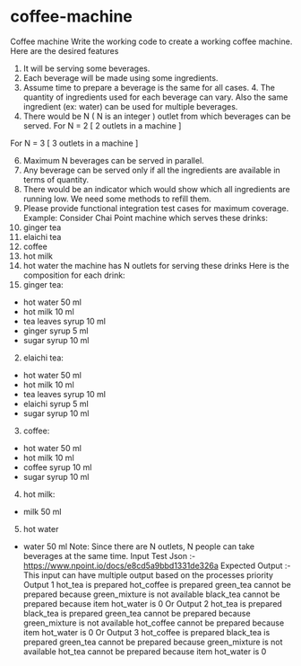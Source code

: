 # coffee-machine
Coffee machine 
Write the working code to create a working coffee machine. Here are the desired  features 
1. It will be serving some beverages. 
2. Each beverage will be made using some ingredients. 
3. Assume time to prepare a beverage is the same for all cases. 4. The quantity of ingredients used for each beverage can vary. Also the same  ingredient (ex: water) can be used for multiple beverages. 
5. There would be N ( N is an integer ) outlet from which beverages can be  served. 
For N = 2 [ 2 outlets in a machine ] 

For N = 3 [ 3 outlets in a machine ] 

6. Maximum N beverages can be served in parallel. 
7. Any beverage can be served only if all the ingredients are available in terms  of quantity. 
8. There would be an indicator which would show which all ingredients are  running low. We need some methods to refill them.
9. Please provide functional integration test cases for maximum coverage. 
Example: 
Consider Chai Point machine which serves these drinks: 
1. ginger tea 
2. elaichi tea 
3. coffee 
4. hot milk 
5. hot water 
the machine has N outlets for serving these drinks 
Here is the composition for each drink: 
1. ginger tea: 
- hot water 50 ml 
- hot milk 10 ml 
- tea leaves syrup 10 ml 
- ginger syrup 5 ml 
- sugar syrup 10 ml 
2. elaichi tea: 
- hot water 50 ml 
- hot milk 10 ml 
- tea leaves syrup 10 ml 
- elaichi syrup 5 ml 
- sugar syrup 10 ml 
3. coffee: 
- hot water 50 ml 
- hot milk 10 ml 
- coffee syrup 10 ml 
- sugar syrup 10 ml 
4. hot milk: 
- milk 50 ml 
5. hot water 
- water 50 ml 
Note: Since there are N outlets, N people can take beverages at the same time. 
Input Test Json :- https://www.npoint.io/docs/e8cd5a9bbd1331de326a Expected Output :- This input can have multiple output based on the processes  priority 
Output 1 
hot_tea is prepared 
hot_coffee is prepared
green_tea cannot be prepared because green_mixture is not available black_tea cannot be prepared because item hot_water is 0 
Or 
Output 2 
hot_tea is prepared 
black_tea is prepared 
green_tea cannot be prepared because green_mixture is not available hot_coffee cannot be prepared because item hot_water is 0 
Or 
Output 3 
hot_coffee is prepared 
black_tea is prepared 
green_tea cannot be prepared because green_mixture is not available hot_tea cannot be prepared because item hot_water is 0 
